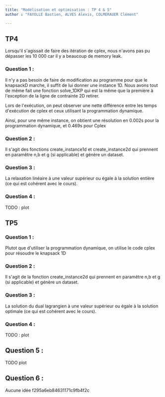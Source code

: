 ```yaml
---
title: "Modélisation et optimisation : TP 4 & 5"
author : "FAYOLLE Bastien, ALVES Alexis, COLMERAUER Clément"

---
```


## TP4

Lorsqu'il s'agissait de faire des itération de cplex, nous n'avons pas pu dépasser les 10 000 car il y a beaucoup de memory leak.

### Question 1 :

Il n'y a pas besoin de faire de modification au programme pour que le knapsackD marche, il suffit de lui donner une instance 1D. Nous avons tout de même fait une fonction solve_1DKP qui est la même que la première à l'exception de la ligne de contrainte 2D retirer.


Lors de l'exécution, on peut observer une nette différence entre 
les temps d'exécution de cplex et ceux utilisant la programmation dynamique. 

Ainsi, pour une même instance, on obtient une résolution en 
0.002s pour la programmation dynamique, et 0.469s pour Cplex

### Question 2 :

Il s'agit des fonctions create_instance1d et create_instance2d qui prennent en paramêtre n,b et g (si applicable) et génère un dataset.

### Question 3 :

La relaxation linéaire à une valeur supérieur ou égale à la solution entière (ce qui est cohérent avec le cours).

### Question 4 :

TODO : plot

## TP5

### Question 1 :

Plutot que d'utiliser la programmation dynamique, on utilise le code cplex pour résoudre le knapsack 1D

### Question 2 :

Il s'agit de la fonction create_instance2d qui prennent en paramêtre n,b et g (si applicable) et génère un dataset.

### Question 3 :

La solution du dual lagrangien à une valeur supérieur ou égale à la solution optimale (ce qui est cohérent avec le cours).

### Question 4 :

TODO : plot

## Question 5 :

TODO plot

## Question 6 :
Aucune idée
f295a6eb84631171c9fb4f2c